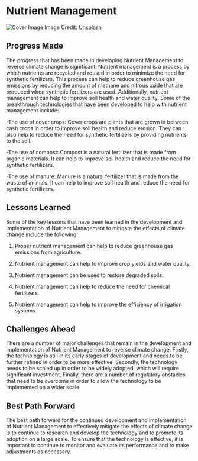 # Nutrient Management

![Cover Image](https://images.unsplash.com/photo-1454165804606-c3d57bc86b40?crop=entropy&cs=tinysrgb&fit=max&fm=jpg&ixid=Mnw0NDM1NTZ8MHwxfHNlYXJjaHwxfHxOdXRyaWVudCUyME1hbmFnZW1lbnR8ZW58MHx8fHwxNjgzMDYyNTc3&ixlib=rb-4.0.3&q=80&w=1080)
Image Credit: [Unsplash](https://unsplash.com/de/@homajob)

## Progress Made

The progress that has been made in developing Nutrient Management to reverse climate change is significant. Nutrient management is a process by which nutrients are recycled and reused in order to minimize the need for synthetic fertilizers. This process can help to reduce greenhouse gas emissions by reducing the amount of methane and nitrous oxide that are produced when synthetic fertilizers are used. Additionally, nutrient management can help to improve soil health and water quality. Some of the breakthrough technologies that have been developed to help with nutrient management include:

-The use of cover crops: Cover crops are plants that are grown in between cash crops in order to improve soil health and reduce erosion. They can also help to reduce the need for synthetic fertilizers by providing nutrients to the soil.

-The use of compost: Compost is a natural fertilizer that is made from organic materials. It can help to improve soil health and reduce the need for synthetic fertilizers.

-The use of manure: Manure is a natural fertilizer that is made from the waste of animals. It can help to improve soil health and reduce the need for synthetic fertilizers.

## Lessons Learned

Some of the key lessons that have been learned in the development and implementation of Nutrient Management to mitigate the effects of climate change include the following:

1. Proper nutrient management can help to reduce greenhouse gas emissions from agriculture.

2. Nutrient management can help to improve crop yields and water quality.

3. Nutrient management can be used to restore degraded soils.

4. Nutrient management can help to reduce the need for chemical fertilizers.

5. Nutrient management can help to improve the efficiency of irrigation systems.

## Challenges Ahead

There are a number of major challenges that remain in the development and implementation of Nutrient Management to reverse climate change. Firstly, the technology is still in its early stages of development and needs to be further refined in order to be more effective. Secondly, the technology needs to be scaled up in order to be widely adopted, which will require significant investment. Finally, there are a number of regulatory obstacles that need to be overcome in order to allow the technology to be implemented on a wider scale.

## Best Path Forward

The best path forward for the continued development and implementation of Nutrient Management to effectively mitigate the effects of climate change is to continue to research and develop the technology and to promote its adoption on a large scale. To ensure that the technology is effective, it is important to continue to monitor and evaluate its performance and to make adjustments as necessary.
